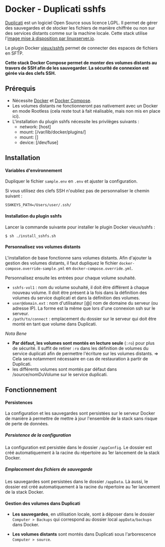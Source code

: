 # Docker - Duplicati sshfs

[Duplicati](https://www.duplicati.com/) est un logiciel Open Source sous licence LGPL. Il permet de gérer des sauvegardes et de stocker les fichiers de manière chiffrée ou non sur des services distants comme sur la machine locale.
Cette stack utilise l'[image mise à disposition par linuxserver.io](https://hub.docker.com/r/linuxserver/duplicati).

Le plugin Docker [vieux/sshfs](vieux/sshfs) permet de connecter des espaces de fichiers en SFTP.

**Cette stack Docker Compose permet de monter des volumes distants au travers de SSH afin de les sauvegarder. La sécurité de connexion est gérée via des clefs SSH.**



## Prérequis

- Nécessite [Docker](https://www.docker.com) et [Docker Compose](https://docs.docker.com/compose/).
- Les volumes distants ne fonctionneront pas nativement avec un Docker en mode Rootless (cela reste tout à fait réalisable, mais non mis en place ici).
- L'installation du plugin sshfs nécessite les privilèges suivants :
  - network: [host]
  - mount: [/var/lib/docker/plugins/]
  - mount: []
  - device: [/dev/fuse]



## Installation

#### Variables d'environnement

Dupliquer le fichier ```sample.env``` en ```.env``` et ajuster la configuration.

Si vous utilisez des clefs SSH n'oubliez pas de personnaliser le chemin suivant :

```shell
SSHKEYS_PATH=/Users/user/.ssh/
```

#### Installation du plugin sshfs

Lancer la commande suivante pour installer le plugin Docker vieux/sshfs :

```shell
$ sh ./install_sshfs.sh
```

#### Personnalisez vos volumes distants

L'installation de base fonctionne sans volumes distants. Afin d'ajouter la gestion des volumes distants, il faut dupliquez le fichier ```docker-compose.override-sample.yml``` en ```docker-compose.override.yml```.

Personnalisez ensuite les entrées pour chaque volume souhaité.

- ``sshfs-vol1`` : nom du volume souhaité, il doit être différent à chaque nouveau volume. Il doit être présent à la fois dans la définition des volumes du service duplicati et dans la définition des volumes.
- ``user@domain.ext`` : nom d'utilisateur [@] nom de domaine du serveur (ou adresse IP). La forme est la même que lors d'une connexion ssh sur le serveur.
- ``/path/to/connect`` : emplacement du dossier sur le serveur qui doit être monté en tant que volume dans Duplicati.

*Nota Bene*

- **Par défaut, les volumes sont montés en lecture seule** (``:ro``) pour plus de sécurité. Il suffit de retirer ``:ro`` dans les définition de volumes du service duplicati afin de permettre l'écriture sur les volumes distants.
  => Cela sera notamment nécessaire en cas de restauration à partir de Duplicati.
- les différents volumes sont montés par défaut dans /source/nomDuVolume sur le service duplicati.



## Fonctionnement

#### Persistences

La configuration et les sauvegardes sont persistées sur le serveur Docker de manière à permettre de mettre à jour l'ensemble de la stack sans risque de perte de données.

##### Persistence de la configuration

La configuration est persistée dans le dossier ``/appConfig``. Le dossier est créé automatiquement à la racine du répertoire au 1er lancement de la stack Docker.

##### Emplacement des fichiers de sauvegarde

Les sauvegardes sont persistées dans le dossier ``/appData``. Là aussi, le dossier est créé automatiquement à la racine du répertoire au 1er lancement de la stack Docker.

#### Gestion des volumes dans Duplicati

- **Les sauvegardes**, en utilisation locale, sont à déposer dans le dossier ``Computer > Backups`` qui correspond au dossier local ``appData/backups`` dans Docker.

- **Les volumes distants** sont montés dans Duplicati sous l'arborescence ``Computer > source``.